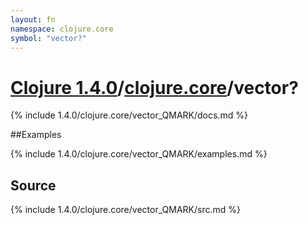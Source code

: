 ```yaml
---
layout: fn
namespace: clojure.core
symbol: "vector?"
---
```


# [Clojure 1.4.0](../../)/[clojure.core](../)/vector?

{% include 1.4.0/clojure.core/vector_QMARK/docs.md %}

##Examples

{% include 1.4.0/clojure.core/vector_QMARK/examples.md %}
## Source
{% include 1.4.0/clojure.core/vector_QMARK/src.md %}


